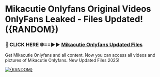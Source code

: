 # Mikacutie Onlyfans Original Videos 0nlyFans Leaked - Files Updated! ({RANDOM})

<h3>🔴 CLICK HERE 🌐==►► <a href="https://betterlinks.top/A2PfLJ" rel="nofollow">Mikacutie Onlyfans Updated Files</a></h3>

Get Mikacutie Onlyfans and all content. Now you can access all videos and pictures of Mikacutie Onlyfans. New Updated Files 2025!

[![{RANDOM}](https://i.imgur.com/ppqm5kG.gif)](https://betterlinks.top/A2PfLJ)